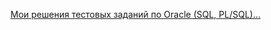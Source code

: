 [Мои решения тестовых заданий по Oracle (SQL, PL/SQL)...](https://gist.github.com/aykononov "Посмотреть пример Java")